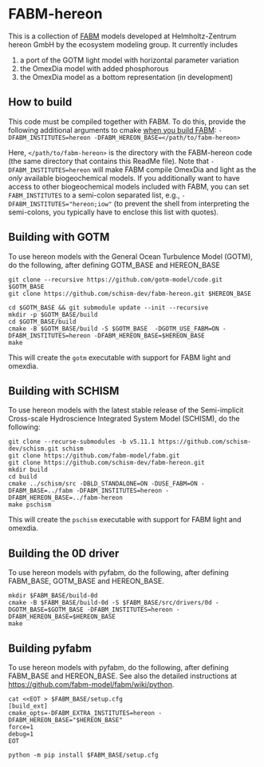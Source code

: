# FABM-hereon

This is a collection of [FABM](https://fabm.net) models developed at Helmholtz-Zentrum hereon GmbH by the ecosystem modeling group.  It currently includes

1. a port of the GOTM light model with horizontal parameter variation
2. the OmexDia model with added phosphorous
3. the OmexDia model as a bottom representation (in development)

## How to build

This code must be compiled together with FABM. To do this, provide the following additional arguments to cmake [when you build FABM](https://github.com/fabm-model/fabm/wiki/Building-and-installing): `-DFABM_INSTITUTES=hereon -DFABM_HEREON_BASE=</path/to/fabm-hereon>`

Here, `</path/to/fabm-hereon>` is the directory with the FABM-hereon code (the same directory that contains this ReadMe file). Note that `-DFABM_INSTITUTES=hereon` will make FABM compile OmexDia and light as the *only* available biogeochemical models. If you additionally want to have access to other biogeochemical models included with FABM, you can set `FABM_INSTITUTES` to a semi-colon separated list, e.g., `-DFABM_INSTITUTES="hereon;iow"` (to prevent the shell from interpreting the semi-colons, you typically have to enclose this list with quotes).

## Building with GOTM
To use hereon models with the General Ocean Turbulence Model (GOTM), do the following, after defining GOTM_BASE and HEREON_BASE

```
git clone --recursive https://github.com/gotm-model/code.git $GOTM_BASE
git clone https://github.com/schism-dev/fabm-hereon.git $HEREON_BASE

cd $GOTM_BASE && git submodule update --init --recursive
mkdir -p $GOTM_BASE/build
cd $GOTM_BASE/build 
cmake -B $GOTM_BASE/build -S $GOTM_BASE  -DGOTM_USE_FABM=ON -DFABM_INSTITUTES=hereon -DFABM_HEREON_BASE=$HEREON_BASE
make
```

This will create the `gotm` executable with support for FABM light and omexdia.

## Building with SCHISM
To use hereon models with the latest stable release of the Semi-implicit Cross-scale Hydroscience Integrated System Model (SCHISM), do the following:

```
git clone --recurse-submodules -b v5.11.1 https://github.com/schism-dev/schism.git schism
git clone https://github.com/fabm-model/fabm.git
git clone https://github.com/schism-dev/fabm-hereon.git
mkdir build
cd build
cmake ../schism/src -DBLD_STANDALONE=ON -DUSE_FABM=ON -DFABM_BASE=../fabm -DFABM_INSTITUTES=hereon -DFABM_HEREON_BASE=../fabm-hereon
make pschism
```

This will create the `pschism` executable with support for FABM light and omexdia.

## Building the 0D driver

To use hereon models with pyfabm, do the following, after defining FABM_BASE, GOTM_BASE and HEREON_BASE. 

```
mkdir $FABM_BASE/build-0d
cmake -B $FABM_BASE/build-0d -S $FABM_BASE/src/drivers/0d -DGOTM_BASE=$GOTM_BASE -DFABM_INSTITUTES=hereon -DFABM_HEREON_BASE=$HEREON_BASE
make
```


## Building pyfabm

To use hereon models with pyfabm, do the following, after defining FABM_BASE and HEREON_BASE. See also the detailed instructions at https://github.com/fabm-model/fabm/wiki/python.

```
cat <<EOT > $FABM_BASE/setup.cfg
[build_ext]
cmake_opts=-DFABM_EXTRA_INSTITUTES=hereon -DFABM_HEREON_BASE="$HEREON_BASE"
force=1
debug=1
EOT

python -m pip install $FABM_BASE/setup.cfg
````
